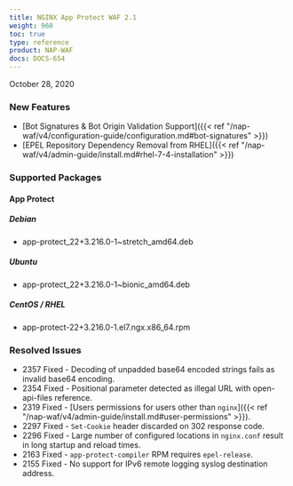 ```yaml
---
title: NGINX App Protect WAF 2.1
weight: 960
toc: true
type: reference
product: NAP-WAF
docs: DOCS-654
---
```


October 28, 2020

### New Features

- [Bot Signatures & Bot Origin Validation Support]({{< ref "/nap-waf/v4/configuration-guide/configuration.md#bot-signatures" >}})
- [EPEL Repository Dependency Removal from RHEL]({{< ref "/nap-waf/v4/admin-guide/install.md#rhel-7-4-installation" >}})

### Supported Packages

#### App Protect

##### Debian

- app-protect_22+3.216.0-1~stretch_amd64.deb

##### Ubuntu

- app-protect_22+3.216.0-1~bionic_amd64.deb

##### CentOS / RHEL

- app-protect-22+3.216.0-1.el7.ngx.x86_64.rpm

### Resolved Issues

- 2357 Fixed - Decoding of unpadded base64 encoded strings fails as invalid base64 encoding.
- 2354 Fixed - Positional parameter detected as illegal URL with open-api-files reference.
- 2319 Fixed - [Users permissions for users other than `nginx`]({{< ref "/nap-waf/v4/admin-guide/install.md#user-permissions" >}}).
- 2297 Fixed - `Set-Cookie` header discarded on 302 response code.
- 2296 Fixed - Large number of configured locations in `nginx.conf` result in long startup and reload times.
- 2163 Fixed - `app-protect-compiler` RPM requires `epel-release`.
- 2155 Fixed - No support for IPv6 remote logging syslog destination address.
